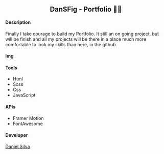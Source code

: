 <h2 align="center">DanSFig - Portfolio 🧔🏿</h2>

<h4>Description</h4>
<p>Finally I take courage to build my Portfolio. It still an on going project, but will be finish and all my projects will be there in a place much more comfortable to look my skills than here, in the github.</p>

<h4>Img</h4>



<h4>Tools</h4>
<ul>
  <li>Html</li>
  <li>Scss</li>
  <li>Css</li>
  <li>JavaScript</li>
</ul>

<h4>APIs</h4>
<ul>
  <li>Framer Motion</li>
  <li>FontAwesome</li>
</ul>

<h4>Developer</h4>
<a href="https://github.com/dansf">Daniel Silva</a>